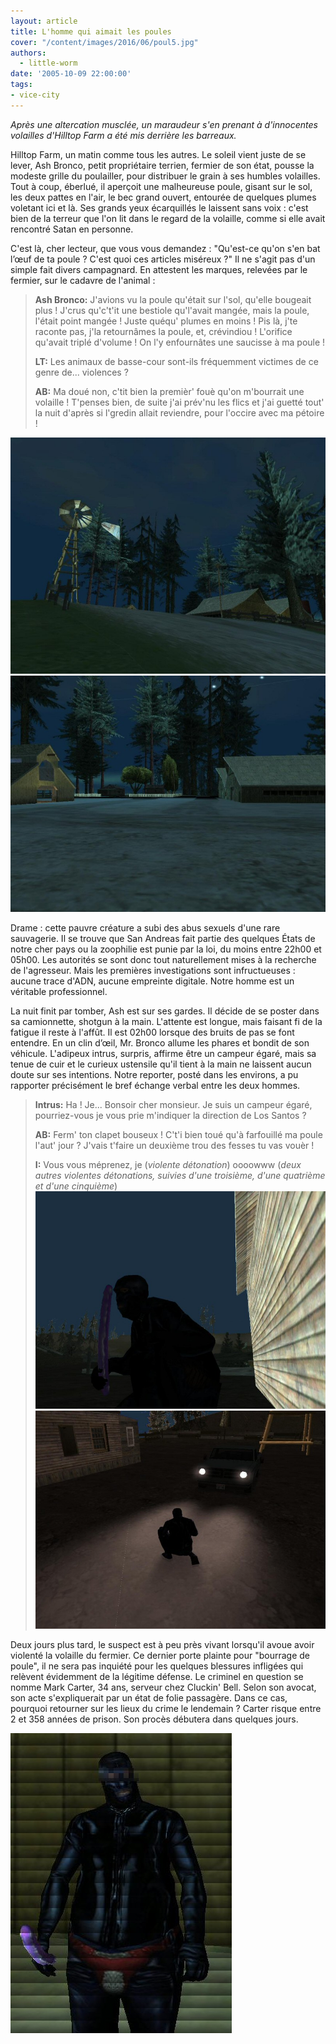 ```yaml
---
layout: article
title: L'homme qui aimait les poules
cover: "/content/images/2016/06/poul5.jpg"
authors:
  - little-worm
date: '2005-10-09 22:00:00'
tags:
- vice-city
---
```


_Après une altercation musclée, un maraudeur s'en prenant à d'innocentes volailles d'Hilltop Farm a été mis derrière les barreaux._

Hilltop Farm, un matin comme tous les autres. Le soleil vient juste de se lever, Ash Bronco, petit propriétaire terrien, fermier de son état, pousse la modeste grille du poulailler, pour distribuer le grain à ses humbles volailles. Tout à coup, éberlué, il aperçoit une malheureuse poule, gisant sur le sol, les deux pattes en l'air, le bec grand ouvert, entourée de quelques plumes voletant ici et là. Ses grands yeux écarquillés le laissent sans voix : c'est bien de la terreur que l'on lit dans le regard de la volaille, comme si elle avait rencontré Satan en personne.

C'est là, cher lecteur, que vous vous demandez : "Qu'est-ce qu'on s'en bat l’œuf de ta poule ? C'est quoi ces articles miséreux ?" Il ne s'agit pas d'un simple fait divers campagnard. En attestent les marques, relevées par le fermier, sur le cadavre de l'animal :

> **Ash Bronco:** J'avions vu la poule qu'était sur l'sol, qu'elle bougeait plus ! J'crus qu'c't'it une bestiole qu'l'avait mangée, mais la poule, l'était point mangée ! Juste quéqu' plumes en moins ! Pis là, j'te raconte pas, j'la retournâmes la poule, et, crévindiou ! L'orifice qu'avait triplé d'volume ! On l'y enfournâtes une saucisse à ma poule !
> 
> **LT:** Les animaux de basse-cour sont-ils fréquemment victimes de ce genre de... violences ?
> 
> **AB:** Ma doué non, c'tit bien la premièr' fouè qu'on m'bourrait une volaille ! T'penses bien, de suite j'ai prév'nu les flics et j'ai guetté tout' la nuit d'après si l'gredin allait reviendre, pour l'occire avec ma pétoire !

![](/content/images/2005/01/poul1.jpg)
![](/content/images/2005/01/poul2.jpg)

Drame : cette pauvre créature a subi des abus sexuels d'une rare sauvagerie. Il se trouve que San Andreas fait partie des quelques États de notre cher pays ou la zoophilie est punie par la loi, du moins entre 22h00 et 05h00. Les autorités se sont donc tout naturellement mises à la recherche de l'agresseur. Mais les premières investigations sont infructueuses : aucune trace d'ADN, aucune empreinte digitale. Notre homme est un véritable professionnel.

La nuit finit par tomber, Ash est sur ses gardes. Il décide de se poster dans sa camionnette, shotgun à la main. L'attente est longue, mais faisant fi de la fatigue il reste à l'affût. Il est 02h00 lorsque des bruits de pas se font entendre. En un clin d’œil, Mr. Bronco allume les phares et bondit de son véhicule. L'adipeux intrus, surpris, affirme être un campeur égaré, mais sa tenue de cuir et le curieux ustensile qu'il tient à la main ne laissent aucun doute sur ses intentions. Notre reporter, posté dans les environs, a pu rapporter précisément le bref échange verbal entre les deux hommes.

> **Intrus:** Ha ! Je... Bonsoir cher monsieur. Je suis un campeur égaré, pourriez-vous je vous prie m'indiquer la direction de Los Santos ?
> 
> **AB:** Ferm' ton clapet bouseux ! C't'i bien toué qu'à farfouillé ma poule l'aut' jour ? J'vais t'faire un deuxième trou des fesses tu vas vouèr !
> 
> **I:** Vous vous méprenez, je (_violente détonation_) oooowww (_deux autres violentes détonations, suivies d'une troisième, d'une quatrième et d'une cinquième_)
![](/content/images/2005/01/poul3.jpg)
![](/content/images/2005/01/poul4.jpg)

Deux jours plus tard, le suspect est à peu près vivant lorsqu'il avoue avoir violenté la volaille du fermier. Ce dernier porte plainte pour "bourrage de poule", il ne sera pas inquiété pour les quelques blessures infligées qui relèvent évidemment de la légitime défense. Le criminel en question se nomme Mark Carter, 34 ans, serveur chez Cluckin' Bell. Selon son avocat, son acte s'expliquerait par un état de folie passagère. Dans ce cas, pourquoi retourner sur les lieux du crime le lendemain ? Carter risque entre 2 et 358 années de prison. Son procès débutera dans quelques jours.

![](/content/images/2005/01/poul6.jpg)